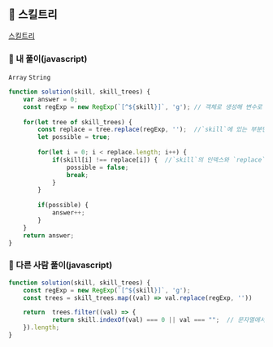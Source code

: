 ## 📝 스킬트리

[스킬트리](https://programmers.co.kr/learn/courses/30/lessons/49993#fn1)

### 📍 내 풀이(javascript)
`Array`  `String`

```javascript
function solution(skill, skill_trees) {
    var answer = 0;
    const regExp = new RegExp(`[^${skill}]`, 'g'); // 객체로 생성해 변수로 정규식 생성
    
    for(let tree of skill_trees) {
        const replace = tree.replace(regExp, '');  //`skill`에 있는 부분만 남기기
        let possible = true;
        
        for(let i = 0; i < replace.length; i++) {
            if(skill[i] !== replace[i]) {  //`skill`의 인덱스와 `replace`의 인덱스가 같지 않으면 스킬트리를 따르지 않음 -> 불가능한 스킬트리
                possible = false;   
                break;
            }
        }
        
        if(possible) {
            answer++;
        }
    }
    return answer;
}
```

### 📍 다른 사람 풀이(javascript)
```javascript
function solution(skill, skill_trees) {
    const regExp = new RegExp(`[^${skill}]`, 'g');
    const trees = skill_trees.map((val) => val.replace(regExp, ''))

    return  trees.filter((val) => {
            return skill.indexOf(val) === 0 || val === "";  // 문자열에서 `indexOf()`는 인자로 들어간 문자열이 처음 등장하는 index를 반환
    }).length;
}
```
